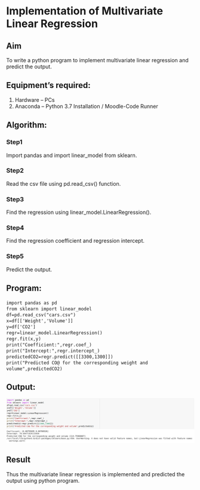 # Implementation of Multivariate Linear Regression
## Aim
To write a python program to implement multivariate linear regression and predict the output.
## Equipment’s required:
1.	Hardware – PCs
2.	Anaconda – Python 3.7 Installation / Moodle-Code Runner
## Algorithm:
### Step1
Import pandas and import linear_model from sklearn.

### Step2
Read the csv file using pd.read_csv() function.

### Step3
Find the regression using linear_model.LinearRegression().

### Step4
Find the regression coefficient and regression intercept.

### Step5
Predict the output.

## Program:
```
import pandas as pd
from sklearn import linear_model
df=pd.read_csv("cars.csv")
x=df[['Weight','Volume']]
y=df['CO2']
regr=linear_model.LinearRegression()
regr.fit(x,y)
print("Coefficient:",regr.coef_)
print("Intercept:",regr.intercept_)
predictedCO2=regr.predict([[3300,1300]])
print("Predicted CO@ for the corresponding weight and volume",predictedCO2)
```
## Output:
![output](./images/multiveriate.png)

## Result
Thus the multivariate linear regression is implemented and predicted the output using python program.